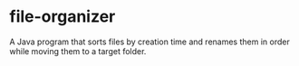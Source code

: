 # file-organizer
A Java program that sorts files by creation time and renames them in order while moving them to a target folder.
